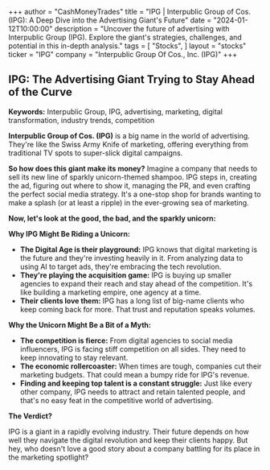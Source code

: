 +++
author = "CashMoneyTrades"
title = "IPG |  Interpublic Group of Cos. (IPG): A Deep Dive into the Advertising Giant's Future"
date = "2024-01-12T10:00:00"
description = "Uncover the future of advertising with Interpublic Group (IPG). Explore the giant's strategies, challenges, and potential in this in-depth analysis."
tags = [
"Stocks",
]
layout = "stocks"
ticker = "IPG"
company = "Interpublic Group Of Cos., Inc. (IPG)"
+++
        


## IPG: The Advertising Giant Trying to Stay Ahead of the Curve

**Keywords:** Interpublic Group, IPG, advertising, marketing, digital transformation, industry trends, competition

**Interpublic Group of Cos. (IPG)** is a big name in the world of advertising. They're like the Swiss Army Knife of marketing, offering everything from traditional TV spots to super-slick digital campaigns. 

**So how does this giant make its money?**  Imagine a company that needs to sell its new line of sparkly unicorn-themed shampoo. IPG steps in, creating the ad, figuring out where to show it, managing the PR, and even crafting the perfect social media strategy.  It's a one-stop shop for brands wanting to make a splash (or at least a ripple) in the ever-growing sea of marketing. 

**Now, let's look at the good, the bad, and the sparkly unicorn:**

**Why IPG Might Be Riding a Unicorn:**

* **The Digital Age is their playground:** IPG knows that digital marketing is the future and they're investing heavily in it. From analyzing data to using AI to target ads, they're embracing the tech revolution. 
* **They're playing the acquisition game:** IPG is buying up smaller agencies to expand their reach and stay ahead of the competition. It's like building a marketing empire, one agency at a time. 
* **Their clients love them:** IPG has a long list of big-name clients who keep coming back for more. That trust and reputation speaks volumes. 

**Why the Unicorn Might Be a Bit of a Myth:**

* **The competition is fierce:** From digital agencies to social media influencers, IPG is facing stiff competition on all sides. They need to keep innovating to stay relevant.
* **The economic rollercoaster:** When times are tough, companies cut their marketing budgets. That could mean a bumpy ride for IPG's revenue. 
* **Finding and keeping top talent is a constant struggle:**  Just like every other company, IPG needs to attract and retain talented people, and that's no easy feat in the competitive world of advertising. 

**The Verdict?**

IPG is a giant in a rapidly evolving industry. Their future depends on how well they navigate the digital revolution and keep their clients happy.  But hey, who doesn't love a good story about a company battling for its place in the marketing spotlight? 

        